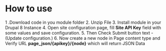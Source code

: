 # How to use 
1 .Download code in you module folder
2. Unzip File 
3. Install module in your Drupal 8 Instance 
4. Open site configuration page, fill __Site API Key__ field with some values and save configuration.
5. Then Check Submit button text - (Update configuration.)
6. Now create a new node in Page  content type and Verify URL __page_json/{apikey}/{node}__ which will return JSON Data 

